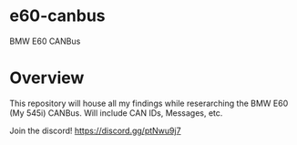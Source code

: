 # e60-canbus
BMW E60 CANBus 

# Overview

This repository will house all my findings while reserarching the BMW E60 (My 545i) CANBus. Will include CAN IDs, Messages, etc.

Join the discord! https://discord.gg/ptNwu9j7
